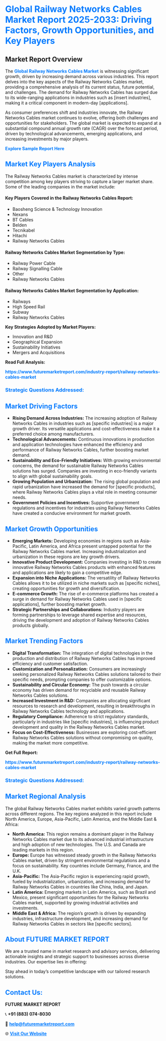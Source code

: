 <h1 style="color: #007BFF;">Global Railway Networks Cables Market Report 2025-2033: Driving Factors, Growth Opportunities, and Key Players</h1>

<section id="overview">
<h2>Market Report Overview</h2>
<p>The <a href="https://www.futuremarketreport.com/industry-report/railway-networks-cables-market" style="color: #007BFF; text-decoration: none;"><strong>Global Railway Networks Cables Market</strong></a> is witnessing significant growth, driven by increasing demand across various industries. This report delves into the key aspects of the Railway Networks Cables market, providing a comprehensive analysis of its current status, future potential, and challenges. The demand for Railway Networks Cables has surged due to its wide-ranging applications in industries such as [insert industries], making it a critical component in modern-day [applications].</p>
<p>As consumer preferences shift and industries innovate, the Railway Networks Cables market continues to evolve, offering both challenges and opportunities for stakeholders. The global market is expected to expand at a substantial compound annual growth rate (CAGR) over the forecast period, driven by technological advancements, emerging applications, and increasing investments by major players.</p>
</section>

<section id="overview">
<p><a href="https://www.futuremarketreport.com/request-sample/reportId=99120" style="color: #007BFF; text-decoration: none;"><strong>Explore Sample Report Here</strong></a></p>
</section>

<section id="key-players">
<h2 style="color: #007BFF;">Market Key Players Analysis</h2>
<p>The Railway Networks Cables market is characterized by intense competition among key players striving to capture a larger market share. Some of the leading companies in the market include:</p>
<h4>Key Players Covered in the Railway Networks Cables Report:</h4>
<ul><li>Baosheng Science &amp; Technology Innovation</li><li>Nexans</li><li>BT Cables</li><li>Belden</li><li>Tecnikabel</li><li>Hitachi</li><li>Railway Networks Cables</li></ul>
<h4>Railway Networks Cables Market Segmentation by Type:</h4>
<ul><li>Railway Power Cable</li><li>Railway Signalling Cable</li><li>Other</li><li>Railway Networks Cables</li></ul>

<h4>Railway Networks Cables Market Segmentation by Application:</h4>
<ul><li>Railways</li><li>High Speed Rail</li><li>Subway</li><li>Railway Networks Cables</li></ul>
<p><strong>Key Strategies Adopted by Market Players:</strong></p>
<ul>
<li>Innovation and R&D</li>
<li>Geographical Expansion</li>
<li>Sustainability Initiatives</li>
<li>Mergers and Acquisitions</li>
</ul>
</section>

<section>
<p><strong>Read Full Analysis: </strong></p><a href="https://www.futuremarketreport.com/industry-report/railway-networks-cables-market" style="color: #007BFF; text-decoration: none;"><strong>https://www.futuremarketreport.com/industry-report/railway-networks-cables-market</strong></a>
<h3 style="color: #007BFF;">Strategic Questions Addressed:</h3>
</section>

<section id="driving-factors">
<h2 style="color: #007BFF;">Market Driving Factors</h2>
<ul>
<li><strong>Rising Demand Across Industries:</strong> The increasing adoption of Railway Networks Cables in industries such as [specific industries] is a major growth driver. Its versatile applications and cost-effectiveness make it a preferred choice among manufacturers.</li>
<li><strong>Technological Advancements:</strong> Continuous innovations in production and application technologies have enhanced the efficiency and performance of Railway Networks Cables, further boosting market demand.</li>
<li><strong>Sustainability and Eco-Friendly Initiatives:</strong> With growing environmental concerns, the demand for sustainable Railway Networks Cables solutions has surged. Companies are investing in eco-friendly variants to align with global sustainability goals.</li>
<li><strong>Growing Population and Urbanization:</strong> The rising global population and rapid urbanization have increased the demand for [specific products], where Railway Networks Cables plays a vital role in meeting consumer needs.</li>
<li><strong>Government Policies and Incentives:</strong> Supportive government regulations and incentives for industries using Railway Networks Cables have created a conducive environment for market growth.</li>
</ul>
</section>

<section id="growth-opportunities">
<h2 style="color: #007BFF;">Market Growth Opportunities</h2>
<ul>
<li><strong>Emerging Markets:</strong> Developing economies in regions such as Asia-Pacific, Latin America, and Africa present untapped potential for the Railway Networks Cables market. Increasing industrialization and urbanization in these regions are key growth drivers.</li>
<li><strong>Innovative Product Development:</strong> Companies investing in R&D to create innovative Railway Networks Cables products with enhanced features and applications are likely to gain a competitive edge.</li>
<li><strong>Expansion into Niche Applications:</strong> The versatility of Railway Networks Cables allows it to be utilized in niche markets such as [specific niches], creating opportunities for growth and diversification.</li>
<li><strong>E-commerce Growth:</strong> The rise of e-commerce platforms has created a surge in demand for Railway Networks Cables used in [specific applications], further boosting market growth.</li>
<li><strong>Strategic Partnerships and Collaborations:</strong> Industry players are forming partnerships to leverage shared expertise and resources, driving the development and adoption of Railway Networks Cables products globally.</li>
</ul>
</section>

<section id="trending-factors">
<h2 style="color: #007BFF;">Market Trending Factors</h2>
<ul>
<li><strong>Digital Transformation:</strong> The integration of digital technologies in the production and distribution of Railway Networks Cables has improved efficiency and customer satisfaction.</li>
<li><strong>Customization and Personalization:</strong> Consumers are increasingly seeking personalized Railway Networks Cables solutions tailored to their specific needs, prompting companies to offer customizable options.</li>
<li><strong>Sustainability and Circular Economy:</strong> The push towards a circular economy has driven demand for recyclable and reusable Railway Networks Cables solutions.</li>
<li><strong>Increased Investment in R&D:</strong> Companies are allocating significant resources to research and development, resulting in breakthroughs in Railway Networks Cables technology and applications.</li>
<li><strong>Regulatory Compliance:</strong> Adherence to strict regulatory standards, particularly in industries like [specific industries], is influencing product development and quality in the Railway Networks Cables market.</li>
<li><strong>Focus on Cost-Effectiveness:</strong> Businesses are exploring cost-efficient Railway Networks Cables solutions without compromising on quality, making the market more competitive.</li>
</ul>
</section>

<section>
<p><strong>Get Full Report: </strong></p><a href="https://www.futuremarketreport.com/industry-report/railway-networks-cables-market" style="color: #007BFF; text-decoration: none;"><strong>https://www.futuremarketreport.com/industry-report/railway-networks-cables-market</strong></a>
<h3 style="color: #007BFF;">Strategic Questions Addressed:</h3>
</section>


<section id="regional-analysis">
<h2 style="color: #007BFF;">Market Regional Analysis</h2>
<p>The global Railway Networks Cables market exhibits varied growth patterns across different regions. The key regions analyzed in this report include North America, Europe, Asia-Pacific, Latin America, and the Middle East & Africa:</p>
<ul>
<li><strong>North America:</strong> This region remains a dominant player in the Railway Networks Cables market due to its advanced industrial infrastructure and high adoption of new technologies. The U.S. and Canada are leading markets in this region.</li>
<li><strong>Europe:</strong> Europe has witnessed steady growth in the Railway Networks Cables market, driven by stringent environmental regulations and a focus on sustainability. Key countries include Germany, France, and the U.K.</li>
<li><strong>Asia-Pacific:</strong> The Asia-Pacific region is experiencing rapid growth, fueled by industrialization, urbanization, and increasing demand for Railway Networks Cables in countries like China, India, and Japan.</li>
<li><strong>Latin America:</strong> Emerging markets in Latin America, such as Brazil and Mexico, present significant opportunities for the Railway Networks Cables market, supported by growing industrial activities and investments.</li>
<li><strong>Middle East & Africa:</strong> The region’s growth is driven by expanding industries, infrastructure development, and increasing demand for Railway Networks Cables in sectors like [specific sectors].</li>
</ul>
</section>

<footer>
<h2 style="color: #007BFF;">About FUTURE MARKET REPORT</h2>
<p>We are a trusted name in market research and advisory services, delivering actionable insights and strategic support to businesses across diverse industries. Our expertise lies in offering:</p>

<p>Stay ahead in today’s competitive landscape with our tailored research solutions.</p>

<h2 style="color: #007BFF;">Contact Us:</h2>
<p><strong>FUTURE MARKET REPORT</strong></p>
<p>📞 <strong>+91 (883) 074-8030</strong></p>
<p>📧 <strong><a href="mailto:help@futuremarketreport.com" style="color: #007BFF;">help@futuremarketreport.com</a></strong></p>
<p>🌐 <strong><a href="https://www.futuremarketreport.com/" style="color: #007BFF;">Visit Our Website</a></strong></p>
</footer>